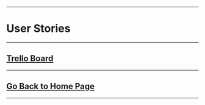 

---
# User Stories 
>
>
---
## **[Trello Board ](https://trello.com/invite/b/1iHTwr1O/ATTI44d1995287fe2936784447ffb2fdc8ef1E90D0E5/user-story-requirements)**
---
## [Go Back to Home Page](./)
---
